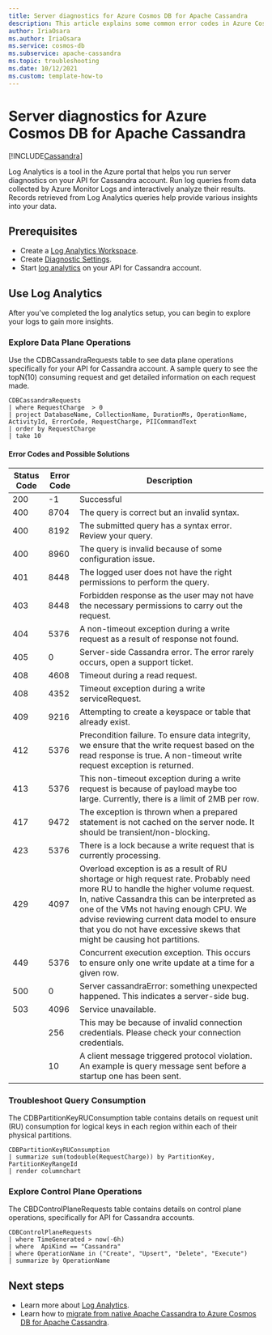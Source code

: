 ```yaml
---
title: Server diagnostics for Azure Cosmos DB for Apache Cassandra
description: This article explains some common error codes in Azure Cosmos DB's API for Cassandra and how to troubleshoot using Log Analytics
author: IriaOsara
ms.author: IriaOsara
ms.service: cosmos-db
ms.subservice: apache-cassandra
ms.topic: troubleshooting
ms.date: 10/12/2021
ms.custom: template-how-to
---
```


# Server diagnostics for Azure Cosmos DB for Apache Cassandra
[!INCLUDE[Cassandra](../includes/appliesto-cassandra.md)]

Log Analytics is a tool in the Azure portal that helps you run server diagnostics on your API for Cassandra account. Run log queries from data collected by Azure Monitor Logs and interactively analyze their results. Records retrieved from Log Analytics queries help provide various insights into your data.

## Prerequisites

- Create a [Log Analytics Workspace](../../azure-monitor/logs/quick-create-workspace.md).
- Create [Diagnostic Settings](../cosmosdb-monitor-resource-logs.md).
- Start [log analytics](../../azure-monitor/logs/log-analytics-overview.md) on your API for Cassandra account.

## Use Log Analytics
After you've completed the log analytics setup, you can begin to explore your logs to gain more insights.

### Explore Data Plane Operations
Use the CDBCassandraRequests table to see data plane operations specifically for your API for Cassandra account. A sample query to see the topN(10) consuming request and get detailed information on each request made.

```Kusto
CDBCassandraRequests
| where RequestCharge  > 0
| project DatabaseName, CollectionName, DurationMs, OperationName, ActivityId, ErrorCode, RequestCharge, PIICommandText 
| order by RequestCharge
| take 10
```

#### Error Codes and Possible Solutions
|Status Code | Error Code           | Description  |
|------------|----------------------|--------------|
| 200 | -1 | Successful |
| 400 |	8704 | The query is correct but an invalid syntax. |
| 400 |	8192 | The submitted query has a syntax error. Review your query. |
| 400 |	8960 | The query is invalid because of some configuration issue. |
| 401 |8448 | The logged user does not have the right permissions to perform the query. |
| 403 |	8448 | Forbidden response as the user may not have the necessary permissions to carry out the request. |
| 404 | 5376 | A non-timeout exception during a write request as a result of response not found. |
| 405 |	0 | Server-side Cassandra error. The error rarely occurs, open a support ticket. |
| 408 | 4608 | Timeout during a read request. |
| 408 |	4352 | Timeout exception during a write serviceRequest. |
| 409 |	9216 | Attempting to create a keyspace or table that already exist. |
| 412 | 5376 | Precondition failure. To ensure data integrity, we ensure that the write request based on the read response is true. A non-timeout write request exception is returned. |
| 413 | 5376 | This non-timeout exception during a write request is because of payload maybe too large. Currently, there is a limit of 2MB per row. |
| 417 | 9472 | The exception is thrown when a prepared statement is not cached on the server node. It should be transient/non-blocking. |
| 423 | 5376 | There is a lock because a write request that is currently processing. |
| 429 | 4097| Overload exception is as a result of RU shortage or high request rate. Probably need more RU to handle the higher volume request. In, native Cassandra this can be interpreted as one of the VMs not having enough CPU. We advise reviewing current data model to ensure that you do not have excessive skews that might be causing hot partitions. |
| 449 |	5376 | Concurrent execution exception. This occurs to ensure only one write update at a time for a given row. |
| 500 |	0 |	Server cassandraError: something unexpected happened. This indicates a server-side bug. |
| 503 |	4096 | Service unavailable. |
| 	| 256 | This may be because of invalid connection credentials. Please check your connection credentials. |
| 	| 10 | A client message triggered protocol violation. An example is query message sent before a startup one has been sent. |

### Troubleshoot Query Consumption
The CDBPartitionKeyRUConsumption table contains details on request unit (RU) consumption for logical keys in each region within each of their physical partitions.

```Kusto
CDBPartitionKeyRUConsumption 
| summarize sum(todouble(RequestCharge)) by PartitionKey, PartitionKeyRangeId
| render columnchart
 ```

### Explore Control Plane Operations
The CBDControlPlaneRequests table contains details on control plane operations, specifically  for API for Cassandra accounts. 

```Kusto
CDBControlPlaneRequests
| where TimeGenerated > now(-6h)
| where  ApiKind == "Cassandra"
| where OperationName in ("Create", "Upsert", "Delete", "Execute")
| summarize by OperationName
 ```

## Next steps

- Learn more about [Log Analytics](../../azure-monitor/logs/log-analytics-tutorial.md).
- Learn how to [migrate from native Apache Cassandra to Azure Cosmos DB for Apache Cassandra](migrate-data-databricks.md).